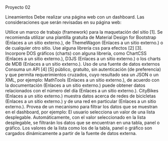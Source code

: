 Proyecto 02

Lineamientos
Debe realizar una página web con un dashboard. Las consideraciones que serán revisadas en su página web:

Utilice un marco de trabajo (framework) para la maquetación del sitio [1].
Se recomienda utilizar una plantilla gratuita de Material Design for Bootstrap (Enlaces a un sitio externo.), de ThemeWagon (Enlaces a un sitio externo.) o de cualquier otro sitio.
Use alguna librería css para efectos [2] [3].
Incorpore DOS gráficos (charts) con alguna librería, como ChartCSS (Enlaces a un sitio externo.), D3JS (Enlaces a un sitio externo.) o los charts de MDB (Enlaces a un sitio externo.).
Uso de una fuente de datos externos
Consuma un API [4] [5] público, gratuito, sin autenticación (de preferencia) y que permita requerimientos cruzados, cuyo resultado sea un JSON o un XML, por ejemplo:
MathTools (Enlaces a un sitio externo.), de acuerdo con la documentación (Enlaces a un sitio externo.) puede obtener datos relacionados con el número del día (Enlaces a un sitio externo.).
CityBikes (Enlaces a un sitio externo.) muestra datos acerca de redes de bicicletas (Enlaces a un sitio externo.) y de una red en particular (Enlaces a un sitio externo.).
Provea de un mecanismo para filtrar los datos que se muestran en el dashboard, por ejemplo:
El usuario selecciona un valor de una lista desplegable.
Automáticamente, con el valor seleccionado en la lista desplegable, se filtrarán los datos que se encuentran en una tabla, panel o gráfico. 
Los valores de la lista como los de la tabla, panel o gráfico son cargados dinámicamente a partir de la fuente de datos externa. 
